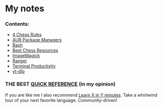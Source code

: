 # My notes

### Contents:
 - [4 Chess Rules](4ChessRules.md)
 - [AUR Package Managers](AURPackageManagers.md)
- [Bash](Bash.md)
- [Best Chess Resources](BestChessResources.md)
- [ImageMagick](ImageMagick.md)
- [Ranger](Ranger.md)
- [Terminal Productivity](TerminalProductivity.md)
- [yt-dlp](yt-dlp.md)

### THE BEST [QUICK REFERENCE](QuickRef.ME.md) (in my opinion)

If you are like me I also recommend [Learn X in Y minutes](https://learnxinyminutes.com/).
Take a whirlwind tour of your next favorite language. Community-driven!

